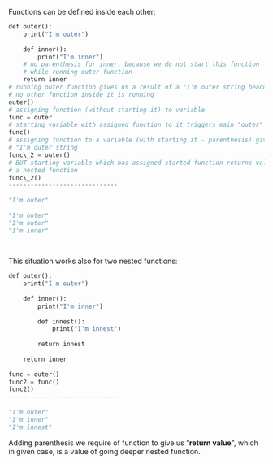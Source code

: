 


  
Functions can be defined inside each other:  
  

```python
def outer():  
    print("I'm outer")  
  
    def inner():  
        print("I'm inner")  
    # no parenthesis for inner, because we do not start this function  
    # while running outer function  
    return inner  
# running outer function gives us a result of a "I'm outer string beacuse   
# no other function inside it is running  
outer()  
# assigning function (without starting it) to variable  
func = outer  
# starting variable with assigned function to it triggers main "outer" function  
func()  
# assigning function to a variable (with starting it - parenthesis) gives out   
# "I'm outer string  
func\_2 = outer()  
# BUT starting variable which has assigned started function returns value of  
# a nested function  
func\_2()  
------------------------------  
  
"I'm outer"  
  
"I'm outer"  
"I'm outer"  
"I'm inner"  
  
  

```
  
  
This situation works also for two nested functions:  
  

```python
def outer():  
    print("I'm outer")  
  
    def inner():  
        print("I'm inner")  
  
        def innest():  
            print("I'm innest")  
  
        return innest  
  
    return inner  
  
func = outer()  
func2 = func()  
func2()  
------------------------------  
  
"I'm outer"  
"I'm inner"  
"I'm innest"
```
  
  
Adding parenthesis we require of function to give us “**return value**", which in given case, is a value of going deeper nested function.  
  
